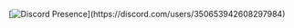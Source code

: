 [![Discord Presence]([https://lanyard.kyrie25.dev/api/350653942608297984](https://lanyard.kyrie25.dev/api/350653942608297984?showBanner=animated&waveColor=transparent&bannerFilter=brightness(0.8)%20blur(2px)&decoration=false&useDisplayName=true))](https://discord.com/users/350653942608297984)
